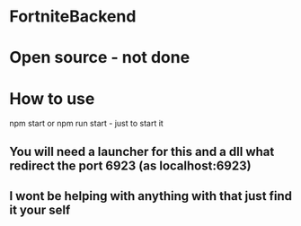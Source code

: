 # FortniteBackend

# Open source - not done

# How to use
npm start  or npm run start - just to start it
<br>
<h2> You will need a launcher for this and a dll what redirect the port 6923 (as localhost:6923) </h2>
<h2> I wont be helping with anything with that just find it your self </h2>
